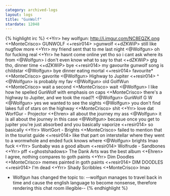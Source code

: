 ```yaml
---
category: archived-logs
layout: logs
title: "GunWolf"
stardate: 12048
---
```


{% highlight irc %}
<+Yrr>  hey wolfgun: http://i.imgur.com/NC8EQZK.png
<+MonteCrisco> GUNWOLF
<+resir014> >gunwolf
<+dZKWiP> still like nugflow more
<+Yrr> my friend sent that to me last night
<@Wolfgun> oh for fucking real
<+Yrr> he hasnt come online yet tho so i cant ask where its from
<@Wolfgun> i don't even know what to say to that
<+dZKWiP> gtg tho, dinner time
<+dZKWiP> bye
<+resir014> my gavourite gunwolf song is childstar
<@Wolfgun> bye dinner eating mortal
<+resir014> favourite*
<+MonteCrisco> gavorite
<@Wolfgun> Highway to Jupiter
<+resir014> ^
<@Wolfgun> is probably my fav
<@Wolfgun> old GolfWun
<+MonteCrisco> wait a second
<+MonteCrisco> wait
<@Wolfgun> I like how he spelled GunWolf with emphasis on caps
<+MonteCrisco> there's a highway to Jupiter, and we took the road?!
<@Wolfgun> GunWolf G W
<@Wolfgun> yes we wanted to see the sights
<@Wolfgun> you don't find lakes full of stars on the highway
<+MonteCrisco> shit
<+Yrr> love dat WorfGur - Projector
<+Ehren> all about the journey my ass
<@Wolfgun> it is all about the journey in this case
<@Wolfgun> becasue once you get to jupiter you're just absorbed and you basically vaporize
<+resir014> so basically
<+Yrr> WortGort - Brights
<+MonteCrisco> failed to mention that in the tourist guide
<+resir014> like that part on interstellar where they went to a wormwhole and ended fuck knows where
<@Wolfgun> brights lmao fuck
<+Yrr> Sunbaby was a good album
<+resir014> Wolfrude - Sandbones
<+Yrr> pff
<+ghostshadows> The Dank Arts was the best album
<+Ehren> I agree, nothing compares to goth paints
<+Yrr> Dim Doodles
<+MonteCrisco> memes painted in goth paints
<+resir014> DIM DOODLES
<+resir014> I'm dead
<+Yrr> Shady Scribbles
<+MonteCrisco> lmao
* Wolfgun has changed the topic to: --wolfgun manages to travel back in time and cause the english language to become nonsense, therefore rendering this chat room illegible--
{% endhighlight %}
